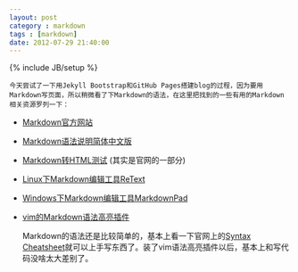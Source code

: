```yaml
---
layout: post
category : markdown
tags : [markdown]
date: 2012-07-29 21:40:00
---
```

{% include JB/setup %}

    今天尝试了一下用Jekyll Bootstrap和GitHub Pages搭建blog的过程，因为要用Markdown写页面，所以稍微看了下Markdown的语法，在这里把找到的一些有用的Markdown相关资源罗列一下：

* [Markdown官方网站][1]
* [Markdown语法说明简体中文版][2]
* [Markdown转HTML测试][3] (其实是官网的一部分)
* [Linux下Markdown编辑工具ReText][4]
* [Windows下Markdown编辑工具MarkdownPad][5]
* [vim的Markdown语法高亮插件][6]


    Markdown的语法还是比较简单的，基本上看一下官网上的[Syntax Cheatsheet][3]就可以上手写东西了。装了vim语法高亮插件以后，基本上和写代码没啥太大差别了。

[1]:http://daringfireball.net/projects/markdown/
[2]:http://wowubuntu.com/markdown/
[3]:http://daringfireball.net/projects/markdown/dingus
[4]:http://sourceforge.net/p/retext/home/ReText/
[5]:http://www.markdownpad.com
[6]:https://github.com/hallison/vim-markdown

